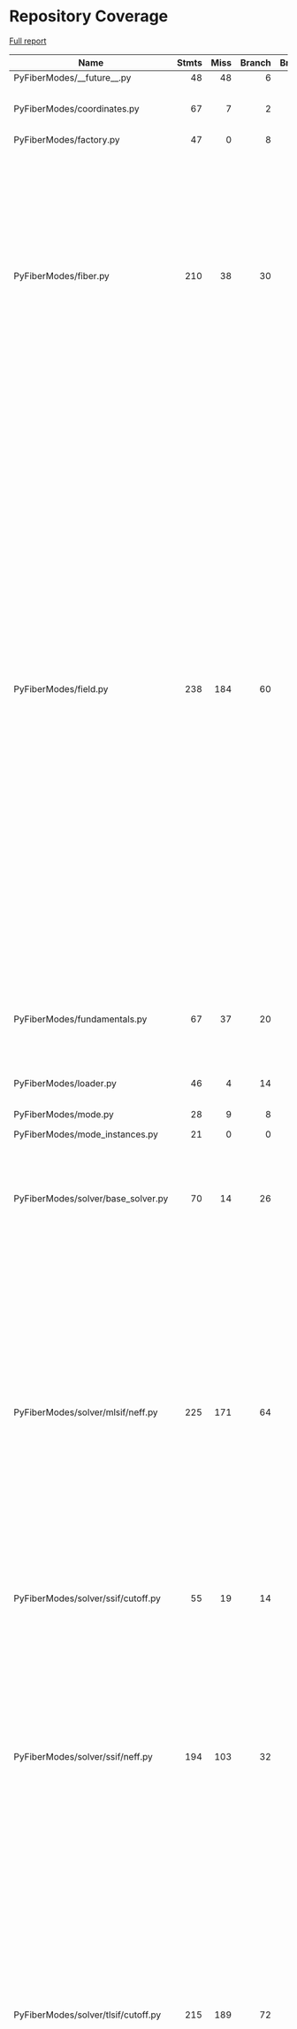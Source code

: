 # Repository Coverage

[Full report](https://htmlpreview.github.io/?https://github.com/MartinPdeS/PyFiberModes/blob/python-coverage-comment-action-data/htmlcov/index.html)

| Name                                |    Stmts |     Miss |   Branch |   BrPart |   Cover |   Missing |
|------------------------------------ | -------: | -------: | -------: | -------: | ------: | --------: |
| PyFiberModes/\_\_future\_\_.py      |       48 |       48 |        6 |        0 |      0% |     4-106 |
| PyFiberModes/coordinates.py         |       67 |        7 |        2 |        0 |     87% |46, 88, 100, 117-120 |
| PyFiberModes/factory.py             |       47 |        0 |        8 |        0 |    100% |           |
| PyFiberModes/fiber.py               |      210 |       38 |       30 |        1 |     78% |105, 117, 139-141, 197-200, 228-230, 260-264, 297, 348-362, 418-426, 580->583, 606-613, 628-637, 640-648 |
| PyFiberModes/field.py               |      238 |      184 |       60 |        0 |     18% |24-30, 33, 75, 116-122, 142-144, 164-166, 212-229, 274-292, 330-343, 388-404, 449-465, 499-512, 546-555, 589-604, 618-635, 649-665, 679-689, 703-722, 736-752, 766-773, 787-800, 814-829, 838-846, 858-864, 876-888, 900-904, 913, 935-954 |
| PyFiberModes/fundamentals.py        |       67 |       37 |       20 |        1 |     40% |29-31, 57-60, 131-137, 203-206, 241-275 |
| PyFiberModes/loader.py              |       46 |        4 |       14 |        2 |     90% |42, 162-164 |
| PyFiberModes/mode.py                |       28 |        9 |        8 |        0 |     53% |30-35, 41-45 |
| PyFiberModes/mode\_instances.py     |       21 |        0 |        0 |        0 |    100% |           |
| PyFiberModes/solver/base\_solver.py |       70 |       14 |       26 |        9 |     74% |23, 38->41, 44, 50-51, 56, 62->66, 68-74, 113, 118, 166-167 |
| PyFiberModes/solver/mlsif/neff.py   |      225 |      171 |       64 |        7 |     22% |16-17, 37-38, 41, 44, 50-53, 56-63, 75-82, 85-86, 102-103, 121-182, 198-229, 261-273, 293, 311-355, 373, 395-452, 491-511, 514-536, 539-578, 581 |
| PyFiberModes/solver/ssif/cutoff.py  |       55 |       19 |       14 |        3 |     65% |33-34, 48-64, 75-88, 108-109 |
| PyFiberModes/solver/ssif/neff.py    |      194 |      103 |       32 |        8 |     46% |32-35, 58, 83, 101, 103, 105, 106->exit, 141, 184-198, 232-251, 286-313, 330-387, 404, 470-472, 489-497, 565-570 |
| PyFiberModes/solver/tlsif/cutoff.py |      215 |      189 |       72 |        0 |      9% |23-24, 29-48, 51-80, 98-133, 145-165, 179-198, 212-226, 240-256, 270-286, 300-311, 314-339, 343-374, 377-394 |
| PyFiberModes/stepindex.py           |      127 |       80 |       22 |        1 |     35% |54, 112, 238-305, 333-371, 409-443 |
| PyFiberModes/tools/utils.py         |       11 |        0 |        4 |        0 |    100% |           |
| PyFiberModes/wavelength.py          |       39 |        1 |       12 |        1 |     96% |        53 |
|                           **TOTAL** | **1708** |  **904** |  **394** |   **33** | **43%** |           |


## Setup coverage badge

Below are examples of the badges you can use in your main branch `README` file.

### Direct image

[![Coverage badge](https://raw.githubusercontent.com/MartinPdeS/PyFiberModes/python-coverage-comment-action-data/badge.svg)](https://htmlpreview.github.io/?https://github.com/MartinPdeS/PyFiberModes/blob/python-coverage-comment-action-data/htmlcov/index.html)

This is the one to use if your repository is private or if you don't want to customize anything.

### [Shields.io](https://shields.io) Json Endpoint

[![Coverage badge](https://img.shields.io/endpoint?url=https://raw.githubusercontent.com/MartinPdeS/PyFiberModes/python-coverage-comment-action-data/endpoint.json)](https://htmlpreview.github.io/?https://github.com/MartinPdeS/PyFiberModes/blob/python-coverage-comment-action-data/htmlcov/index.html)

Using this one will allow you to [customize](https://shields.io/endpoint) the look of your badge.
It won't work with private repositories. It won't be refreshed more than once per five minutes.

### [Shields.io](https://shields.io) Dynamic Badge

[![Coverage badge](https://img.shields.io/badge/dynamic/json?color=brightgreen&label=coverage&query=%24.message&url=https%3A%2F%2Fraw.githubusercontent.com%2FMartinPdeS%2FPyFiberModes%2Fpython-coverage-comment-action-data%2Fendpoint.json)](https://htmlpreview.github.io/?https://github.com/MartinPdeS/PyFiberModes/blob/python-coverage-comment-action-data/htmlcov/index.html)

This one will always be the same color. It won't work for private repos. I'm not even sure why we included it.

## What is that?

This branch is part of the
[python-coverage-comment-action](https://github.com/marketplace/actions/python-coverage-comment)
GitHub Action. All the files in this branch are automatically generated and may be
overwritten at any moment.
